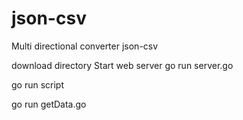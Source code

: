 # json-csv
Multi directional converter json-csv

download directory
Start web server
go run server.go

go run script

go run getData.go

